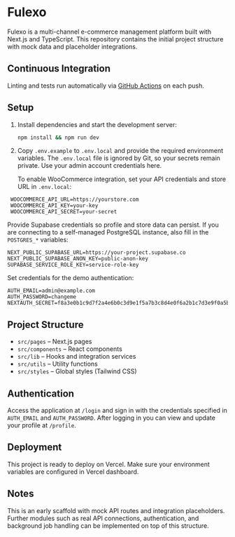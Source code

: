 # Fulexo

Fulexo is a multi-channel e-commerce management platform built with Next.js and TypeScript. This repository contains the initial project structure with mock data and placeholder integrations.

## Continuous Integration

Linting and tests run automatically via [GitHub Actions](.github/workflows/ci.yml) on each push.

## Setup

1. Install dependencies and start the development server:
   ```bash
   npm install && npm run dev
   ```

2. Copy `.env.example` to `.env.local` and provide the required environment variables.
   The `.env.local` file is ignored by Git, so your secrets remain private. Use your
   admin account credentials here.

   To enable WooCommerce integration, set your API credentials and store URL in `.env.local`:

 ```env
  WOOCOMMERCE_API_URL=https://yourstore.com
  WOOCOMMERCE_API_KEY=your-key
  WOOCOMMERCE_API_SECRET=your-secret
  ```

   Provide Supabase credentials so profile and store data can persist. If you are
   connecting to a self-managed PostgreSQL instance, also fill in the `POSTGRES_*`
   variables:

   ```env
   NEXT_PUBLIC_SUPABASE_URL=https://your-project.supabase.co
   NEXT_PUBLIC_SUPABASE_ANON_KEY=public-anon-key
   SUPABASE_SERVICE_ROLE_KEY=service-role-key
   ```

   Set credentials for the demo authentication:

   ```env
   AUTH_EMAIL=admin@example.com
   AUTH_PASSWORD=changeme
  NEXTAUTH_SECRET=f8a3e0b1c9d7f2a4e6b0c3d9e1f5a7b3c8d4e0f6a2b1c7d3e9f0a5b4c1d6e2f8
   ```

## Project Structure

- `src/pages` – Next.js pages
- `src/components` – React components
- `src/lib` – Hooks and integration services
- `src/utils` – Utility functions
- `src/styles` – Global styles (Tailwind CSS)

## Authentication

Access the application at `/login` and sign in with the credentials specified in `AUTH_EMAIL` and `AUTH_PASSWORD`. After logging in you can view and update your profile at `/profile`.

## Deployment

This project is ready to deploy on Vercel. Make sure your environment variables are configured in Vercel dashboard.

## Notes

This is an early scaffold with mock API routes and integration placeholders. Further modules such as real API connections, authentication, and background job handling can be implemented on top of this structure.
